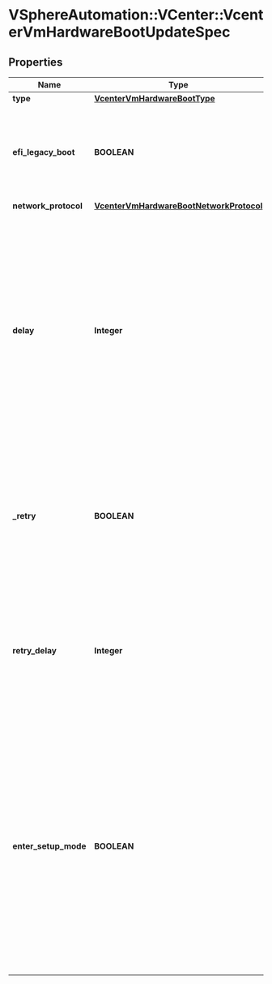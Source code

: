 # VSphereAutomation::VCenter::VcenterVmHardwareBootUpdateSpec

## Properties
Name | Type | Description | Notes
------------ | ------------- | ------------- | -------------
**type** | [**VcenterVmHardwareBootType**](VcenterVmHardwareBootType.md) |  | [optional] 
**efi_legacy_boot** | **BOOLEAN** | Flag indicating whether to use EFI legacy boot mode. If unset, the value is unchanged. | [optional] 
**network_protocol** | [**VcenterVmHardwareBootNetworkProtocol**](VcenterVmHardwareBootNetworkProtocol.md) |  | [optional] 
**delay** | **Integer** | Delay in milliseconds before beginning the firmware boot process when the virtual machine is powered on. This delay may be used to provide a time window for users to connect to the virtual machine console and enter BIOS setup mode. If unset, the value is unchanged. | [optional] 
**_retry** | **BOOLEAN** | Flag indicating whether the virtual machine should automatically retry the boot process after a failure. If unset, the value is unchanged. | [optional] 
**retry_delay** | **Integer** | Delay in milliseconds before retrying the boot process after a failure; applicable only when Boot.Info.retry is true. If unset, the value is unchanged. | [optional] 
**enter_setup_mode** | **BOOLEAN** | Flag indicating whether the firmware boot process should automatically enter setup mode the next time the virtual machine boots. Note that this flag will automatically be reset to false once the virtual machine enters setup mode. If unset, the value is unchanged. | [optional] 


